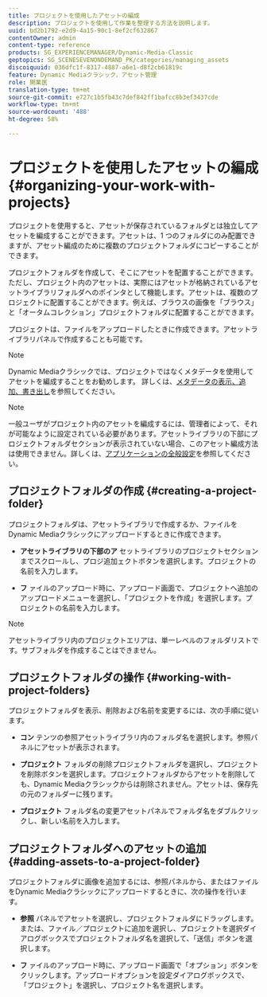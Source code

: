 ```yaml
---
title: プロジェクトを使用したアセットの編成
description: プロジェクトを使用して作業を整理する方法を説明します。
uuid: bd2b1792-e2d9-4a15-90c1-8ef2cf632867
contentOwner: admin
content-type: reference
products: SG_EXPERIENCEMANAGER/Dynamic-Media-Classic
geptopics: SG_SCENESEVENONDEMAND_PK/categories/managing_assets
discoiquuid: 036dfc1f-8317-4887-a6e1-d8f2cb61819c
feature: Dynamic Mediaクラシック，アセット管理
role: 開業医
translation-type: tm+mt
source-git-commit: e727c1b5fb43c7def842ff1bafcc8b3ef3437cde
workflow-type: tm+mt
source-wordcount: '488'
ht-degree: 58%

---
```



# プロジェクトを使用したアセットの編成{#organizing-your-work-with-projects}

プロジェクトを使用すると、アセットが保存されているフォルダとは独立してアセットを編成することができます。アセットは、1 つのフォルダにのみ配置できますが、アセット編成のために複数のプロジェクトフォルダにコピーすることができます。

プロジェクトフォルダを作成して、そこにアセットを配置することができます。ただし、プロジェクト内のアセットは、実際にはアセットが格納されているアセットライブラリフォルダへのポインタとして機能します。アセットは、複数のプロジェクトに配置することができます。例えば、ブラウスの画像を「ブラウス」と「オータムコレクション」プロジェクトフォルダに配置することができます。

プロジェクトは、ファイルをアップロードしたときに作成できます。アセットライブラリパネルで作成することも可能です。

>[!NOTE]
>
>Dynamic Mediaクラシックでは、プロジェクトではなくメタデータを使用してアセットを編成することをお勧めします。 詳しくは、[メタデータの表示、追加、書き出し](viewing-adding-exporting-metadata.md)を参照してください。

>[!NOTE]
>
>一般ユーザがプロジェクト内のアセットを編成するには、管理者によって、それが可能なように設定されている必要があります。アセットライブラリの下部にプロジェクトフォルダセクションが表示されていない場合、このアセット編成方法は使用できません。詳しくは、[アプリケーションの全般設定](application-setup.md#general-settings)を参照してください。

## プロジェクトフォルダの作成  {#creating-a-project-folder}

プロジェクトフォルダは、アセットライブラリで作成するか、ファイルをDynamic Mediaクラシックにアップロードするときに作成できます。

* **アセットライブラリの下部のア**
セットライブラリのプロジェクトセクションまでスクロールし、プロジ追加ェクトボタンを選択します。プロジェクトの名前を入力します。

* **フ**
ァイルのアップロード時に、アップロード画面で、プロジェクトへ追加のアップロードメニューを選択し、「プロジェクトを作成」を選択します。プロジェクトの名前を入力します。

>[!NOTE]
>
>アセットライブラリ内のプロジェクトエリアは、単一レベルのフォルダリストです。サブフォルダを作成することはできません。

## プロジェクトフォルダの操作  {#working-with-project-folders}

プロジェクトフォルダを表示、削除および名前を変更するには、次の手順に従います。

* **コン**
テンツの参照アセットライブラリ内のフォルダ名を選択します。参照パネルにアセットが表示されます。

* **プロジェクト**
フォルダの削除プロジェクトフォルダを選択し、プロジェクトを削除ボタンを選択します。プロジェクトフォルダからアセットを削除しても、Dynamic Mediaクラシックからは削除されません。アセットは、保存先の元のフォルダーに残ります。

* **プロジェクト**
フォルダ名の変更アセットパネルでフォルダ名をダブルクリックし、新しい名前を入力します。

## プロジェクトフォルダへのアセットの追加 {#adding-assets-to-a-project-folder}

プロジェクトフォルダに画像を追加するには、参照パネルから、またはファイルをDynamic Mediaクラシックにアップロードするときに、次の操作を行います。

* **参照**
パネルでアセットを選択し、プロジェクトフォルダにドラッグします。または、ファイル／プロジェクトに追加を選択し、プロジェクトを選択ダイアログボックスでプロジェクトフォルダ名を選択して、「送信」ボタンを選択します。

* **フ**
ァイルのアップロード時に、アップロード画面で「オプション」ボタンをクリックします。アップロードオプションを設定ダイアログボックスで、「プロジェクト」を選択し、プロジェクト名を選択します。

